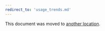 ```yaml
---
redirect_to: 'usage_trends.md'
---
```


This document was moved to [another location](usage_trends.md).

<!-- This redirect file can be deleted after <2022-03-20>. -->
<!-- Before deletion, see: https://docs.gitlab.com/ee/development/documentation/#move-or-rename-a-page -->
